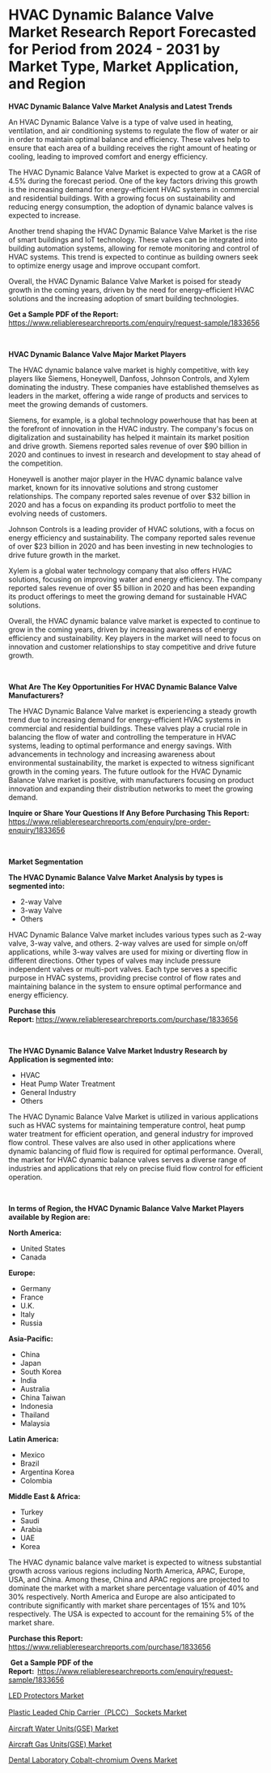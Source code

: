 <p><h1>HVAC Dynamic Balance Valve Market Research Report Forecasted for Period from 2024 -  2031 by Market Type, Market Application, and Region</h1></p><p><strong>HVAC Dynamic Balance Valve Market Analysis and Latest Trends</strong></p>
<p><p>An HVAC Dynamic Balance Valve is a type of valve used in heating, ventilation, and air conditioning systems to regulate the flow of water or air in order to maintain optimal balance and efficiency. These valves help to ensure that each area of a building receives the right amount of heating or cooling, leading to improved comfort and energy efficiency.</p><p>The HVAC Dynamic Balance Valve Market is expected to grow at a CAGR of 4.5% during the forecast period. One of the key factors driving this growth is the increasing demand for energy-efficient HVAC systems in commercial and residential buildings. With a growing focus on sustainability and reducing energy consumption, the adoption of dynamic balance valves is expected to increase.</p><p>Another trend shaping the HVAC Dynamic Balance Valve Market is the rise of smart buildings and IoT technology. These valves can be integrated into building automation systems, allowing for remote monitoring and control of HVAC systems. This trend is expected to continue as building owners seek to optimize energy usage and improve occupant comfort.</p><p>Overall, the HVAC Dynamic Balance Valve Market is poised for steady growth in the coming years, driven by the need for energy-efficient HVAC solutions and the increasing adoption of smart building technologies.</p></p>
<p><strong>Get a Sample PDF of the Report:&nbsp;</strong> <a href="https://www.reliableresearchreports.com/enquiry/request-sample/1833656">https://www.reliableresearchreports.com/enquiry/request-sample/1833656</a></p>
<p>&nbsp;</p>
<p><strong>HVAC Dynamic Balance Valve Major Market Players</strong></p>
<p><p>The HVAC dynamic balance valve market is highly competitive, with key players like Siemens, Honeywell, Danfoss, Johnson Controls, and Xylem dominating the industry. These companies have established themselves as leaders in the market, offering a wide range of products and services to meet the growing demands of customers.</p><p>Siemens, for example, is a global technology powerhouse that has been at the forefront of innovation in the HVAC industry. The company's focus on digitalization and sustainability has helped it maintain its market position and drive growth. Siemens reported sales revenue of over $90 billion in 2020 and continues to invest in research and development to stay ahead of the competition.</p><p>Honeywell is another major player in the HVAC dynamic balance valve market, known for its innovative solutions and strong customer relationships. The company reported sales revenue of over $32 billion in 2020 and has a focus on expanding its product portfolio to meet the evolving needs of customers.</p><p>Johnson Controls is a leading provider of HVAC solutions, with a focus on energy efficiency and sustainability. The company reported sales revenue of over $23 billion in 2020 and has been investing in new technologies to drive future growth in the market.</p><p>Xylem is a global water technology company that also offers HVAC solutions, focusing on improving water and energy efficiency. The company reported sales revenue of over $5 billion in 2020 and has been expanding its product offerings to meet the growing demand for sustainable HVAC solutions.</p><p>Overall, the HVAC dynamic balance valve market is expected to continue to grow in the coming years, driven by increasing awareness of energy efficiency and sustainability. Key players in the market will need to focus on innovation and customer relationships to stay competitive and drive future growth.</p></p>
<p>&nbsp;</p>
<p><strong>What Are The Key Opportunities For HVAC Dynamic Balance Valve Manufacturers?</strong></p>
<p><p>The HVAC Dynamic Balance Valve market is experiencing a steady growth trend due to increasing demand for energy-efficient HVAC systems in commercial and residential buildings. These valves play a crucial role in balancing the flow of water and controlling the temperature in HVAC systems, leading to optimal performance and energy savings. With advancements in technology and increasing awareness about environmental sustainability, the market is expected to witness significant growth in the coming years. The future outlook for the HVAC Dynamic Balance Valve market is positive, with manufacturers focusing on product innovation and expanding their distribution networks to meet the growing demand.</p></p>
<p><strong>Inquire or Share Your Questions If Any Before Purchasing This Report:</strong> <a href="https://www.reliableresearchreports.com/enquiry/pre-order-enquiry/1833656">https://www.reliableresearchreports.com/enquiry/pre-order-enquiry/1833656</a></p>
<p>&nbsp;</p>
<p><strong>Market Segmentation</strong></p>
<p><strong>The HVAC Dynamic Balance Valve Market Analysis by types is segmented into:</strong></p>
<p><ul><li>2-way Valve</li><li>3-way Valve</li><li>Others</li></ul></p>
<p><p>HVAC Dynamic Balance Valve market includes various types such as 2-way valve, 3-way valve, and others. 2-way valves are used for simple on/off applications, while 3-way valves are used for mixing or diverting flow in different directions. Other types of valves may include pressure independent valves or multi-port valves. Each type serves a specific purpose in HVAC systems, providing precise control of flow rates and maintaining balance in the system to ensure optimal performance and energy efficiency.</p></p>
<p><strong>Purchase this Report:&nbsp;</strong><a href="https://www.reliableresearchreports.com/purchase/1833656">https://www.reliableresearchreports.com/purchase/1833656</a></p>
<p>&nbsp;</p>
<p><strong>The HVAC Dynamic Balance Valve Market Industry Research by Application is segmented into:</strong></p>
<p><ul><li>HVAC</li><li>Heat Pump Water Treatment</li><li>General Industry</li><li>Others</li></ul></p>
<p><p>The HVAC Dynamic Balance Valve Market is utilized in various applications such as HVAC systems for maintaining temperature control, heat pump water treatment for efficient operation, and general industry for improved flow control. These valves are also used in other applications where dynamic balancing of fluid flow is required for optimal performance. Overall, the market for HVAC dynamic balance valves serves a diverse range of industries and applications that rely on precise fluid flow control for efficient operation.</p></p>
<p>&nbsp;</p>
<p><strong>In terms of Region, the HVAC Dynamic Balance Valve Market Players available by Region are:</strong></p>
<p>
    <p> <strong> North America: </strong>
        <ul>
            <li>United States</li>
            <li>Canada</li>
        </ul>
        </p> 
    <p> <strong> Europe: </strong>
        <ul>
            <li>Germany</li>
            <li>France</li>
            <li>U.K.</li>
            <li>Italy</li>
            <li>Russia</li>
        </ul>
        </p> 
    <p> <strong> Asia-Pacific: </strong>
        <ul>
            <li>China</li>
            <li>Japan</li>
            <li>South Korea</li>
            <li>India</li>
            <li>Australia</li>
            <li>China Taiwan</li>
            <li>Indonesia</li>
            <li>Thailand</li>
            <li>Malaysia</li>
        </ul>
        </p> 
    <p> <strong> Latin America: </strong>
        <ul>
            <li>Mexico</li>
            <li>Brazil</li>
            <li>Argentina Korea</li>
            <li>Colombia</li>
        </ul>
        </p> 
    <p> <strong> Middle East & Africa: </strong>
        <ul>
            <li>Turkey</li>
            <li>Saudi</li>
            <li>Arabia</li>
            <li>UAE</li>
            <li>Korea</li>
        </ul>
    </p>
    </p>
<p><p>The HVAC dynamic balance valve market is expected to witness substantial growth across various regions including North America, APAC, Europe, USA, and China. Among these, China and APAC regions are projected to dominate the market with a market share percentage valuation of 40% and 30% respectively. North America and Europe are also anticipated to contribute significantly with market share percentages of 15% and 10% respectively. The USA is expected to account for the remaining 5% of the market share.</p></p>
<p><strong>Purchase this Report: </strong><a href="https://www.reliableresearchreports.com/purchase/1833656">https://www.reliableresearchreports.com/purchase/1833656</a></p>
<p>&nbsp;<strong>Get a Sample PDF of the Report:&nbsp;&nbsp;</strong><a href="https://www.reliableresearchreports.com/enquiry/request-sample/1833656">https://www.reliableresearchreports.com/enquiry/request-sample/1833656</a></p>
<p><strong></strong></p>
<p><p><a href="https://github.com/singletonthaxterkelliehr2df/Market-Research-Report-List-1/blob/main/led-protectors-market.md">LED Protectors Market</a></p><p><a href="https://github.com/kufem1/Market-Research-Report-List-1/blob/main/plastic-leaded-chip-carrierplcc-sockets-market.md">Plastic Leaded Chip Carrier（PLCC） Sockets Market</a></p><p><a href="https://issuu.com/reportprime-2/docs/aircraft-water-unitsgse-market-size-2030.pptx">Aircraft Water Units(GSE) Market</a></p><p><a href="https://issuu.com/reportprime-2/docs/aircraft-gas-unitsgse-market-size-2030.pptx">Aircraft Gas Units(GSE) Market</a></p><p><a href="https://medium.com/@soledadroob625/dental-laboratory-cobalt-chromium-ovens-market-competitive-analysis-market-trends-and-forecast-to-62073a85d5b0">Dental Laboratory Cobalt-chromium Ovens Market</a></p></p>